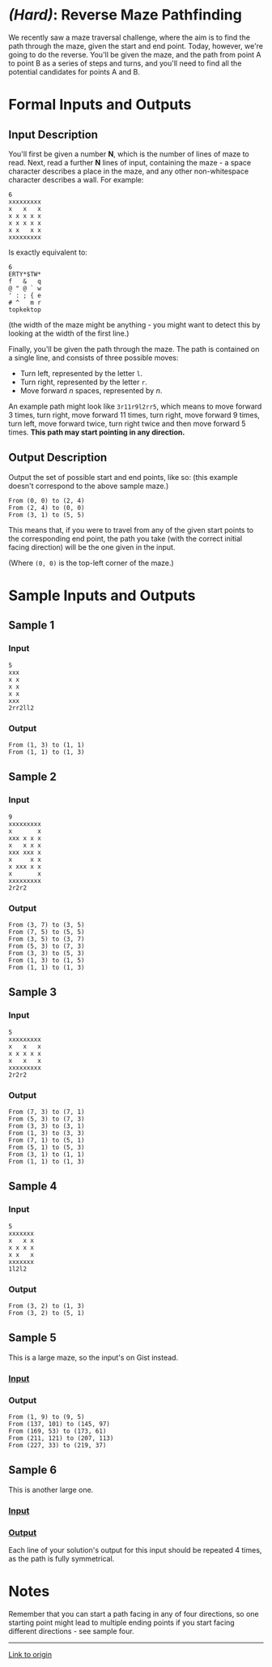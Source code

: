 # [](#HardIcon) _(Hard)_: Reverse Maze Pathfinding 

We recently saw a maze traversal challenge, where the aim is to find the path through the maze, given the start and end point. Today, however, we're going to do the reverse. You'll be given the maze, and the path from point A to point B as a series of steps and turns, and you'll need to find all the potential candidates for points A and B.

# Formal Inputs and Outputs

## Input Description

You'll first be given a number **N**, which is the number of lines of maze to read. Next, read a further **N** lines of input, containing the maze - a space character describes a place in the maze, and any other non-whitespace character describes a wall. For example:

    6
    xxxxxxxxx
    x   x   x
    x x x x x
    x x x x x
    x x   x x
    xxxxxxxxx

Is exactly equivalent to:

    6
    ERTY*$TW*
    f   &   q
    @ " @ ` w
    ' : ; { e
    # ^   m r
    topkektop

(the width of the maze might be anything - you might want to detect this by looking at the width of the first line.)

Finally, you'll be given the path through the maze. The path is contained on a single line, and consists of three possible moves:

* Turn left, represented by the letter `l`.
* Turn right, represented by the letter `r`.
* Move forward *n* spaces, represented by *n*.

An example path might look like `3r11r9l2rr5`, which means to move forward 3 times, turn right, move forward 11 times, turn right, move forward 9 times, turn left, move forward twice, turn right twice and then move forward 5 times. **This path may start pointing in any direction.**

## Output Description

Output the set of possible start and end points, like so: (this example doesn't correspond to the above sample maze.)

    From (0, 0) to (2, 4)
    From (2, 4) to (0, 0)
    From (3, 1) to (5, 5)

This means that, if you were to travel from any of the given start points to the corresponding end point, the path you take (with the correct initial facing direction) will be the one given in the input.

(Where `(0, 0)` is the top-left corner of the maze.)

# Sample Inputs and Outputs

## Sample 1

### Input

    5
    xxx
    x x
    x x
    x x
    xxx
    2rr2ll2

### Output

    From (1, 3) to (1, 1)
    From (1, 1) to (1, 3)

## Sample 2

### Input

    9
    xxxxxxxxx
    x       x
    xxx x x x
    x   x x x
    xxx xxx x
    x     x x
    x xxx x x
    x       x
    xxxxxxxxx
    2r2r2

### Output

    From (3, 7) to (3, 5)
    From (7, 5) to (5, 5)
    From (3, 5) to (3, 7)
    From (5, 3) to (7, 3)
    From (3, 3) to (5, 3)
    From (1, 3) to (1, 5)
    From (1, 1) to (1, 3)

## Sample 3

### Input

    5
    xxxxxxxxx
    x   x   x
    x x x x x
    x   x   x
    xxxxxxxxx
    2r2r2

### Output

    From (7, 3) to (7, 1)
    From (5, 3) to (7, 3)
    From (3, 3) to (3, 1)
    From (1, 3) to (3, 3)
    From (7, 1) to (5, 1)
    From (5, 1) to (5, 3)
    From (3, 1) to (1, 1)
    From (1, 1) to (1, 3)

## Sample 4

### Input

    5
    xxxxxxx
    x   x x
    x x x x
    x x   x
    xxxxxxx
    1l2l2

### Output

    From (3, 2) to (1, 3)
    From (3, 2) to (5, 1)

## Sample 5

This is a large maze, so the input's on Gist instead.

### [Input](https://gist.githubusercontent.com/Quackmatic/6119dc82b3cfda54f072/raw/maze-mega.txt)

### Output

    From (1, 9) to (9, 5)
    From (137, 101) to (145, 97)
    From (169, 53) to (173, 61)
    From (211, 121) to (207, 113)
    From (227, 33) to (219, 37)

## Sample 6

This is another large one.

### [Input](https://gist.githubusercontent.com/Quackmatic/7c548fbe4ccff2c08b5f/raw/maze-long.txt)

### [Output](https://gist.githubusercontent.com/Quackmatic/c1361bcebfdd50874f20/raw/maze-long-out.txt)

Each line of your solution's output for this input should be repeated 4 times, as the path is fully symmetrical.

# Notes

Remember that you can start a path facing in any of four directions, so one starting point might lead to multiple ending points if you start facing different directions - see sample four.

---

[Link to origin](https://www.reddit.com/r/dailyprogrammer/34izkl)